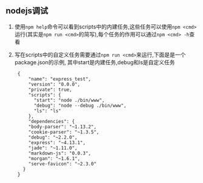 ## nodejs调试

1. 使用`npm help`命令可以看到scripts中的内建任务,这些任务可以使用`npm <cmd>`运行(其实是`npm run <cmd>`的简写),每个任务的作用可以通过`npm <cmd> -h`查看

2. 写在scripts中的自定义任务需要通过`npm run <cmd>`来运行,下面是是一个package.json的示例, 其中start是内建任务,debug和ls是自定义任务
        
        {
            "name": "express_test",
            "version": "0.0.0",
            "private": true,
            "scripts": {
              "start": "node ./bin/www",
              "debug": "node --debug ./bin/www",
              "ls": "ls"
            },
            "dependencies": {
            "body-parser": "~1.13.2",
            "cookie-parser": "~1.3.5",
            "debug": "~2.2.0",
            "express": "~4.13.1",
            "jade": "~1.11.0",
            "markdown-js": "0.0.3",
            "morgan": "~1.6.1",
            "serve-favicon": "~2.3.0"
          }
        }